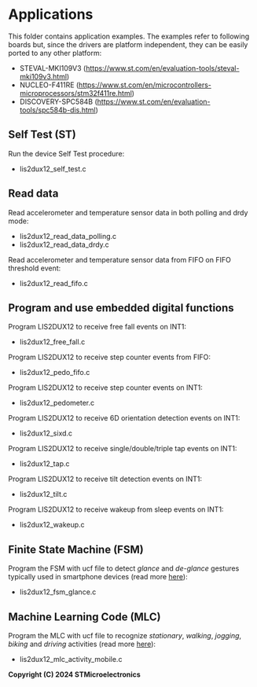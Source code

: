 # Applications

This folder contains application examples. The examples refer to following boards but, since the drivers are platform independent, they can be easily ported to any other platform: 

- STEVAL-MKI109V3 (https://www.st.com/en/evaluation-tools/steval-mki109v3.html)
- NUCLEO-F411RE (https://www.st.com/en/microcontrollers-microprocessors/stm32f411re.html)
- DISCOVERY-SPC584B (https://www.st.com/en/evaluation-tools/spc584b-dis.html)

## Self Test (ST)

Run the device Self Test procedure:

  - lis2dux12_self_test.c

## Read data

Read accelerometer and temperature sensor data in both polling and drdy mode:

  - lis2dux12_read_data_polling.c
  - lis2dux12_read_data_drdy.c

Read accelerometer and temperature sensor data from FIFO on FIFO threshold event:

  - lis2dux12_read_fifo.c

## Program and use embedded digital functions

Program LIS2DUX12 to receive free fall events on INT1:

  - lis2dux12_free_fall.c

Program LIS2DUX12 to receive step counter events from FIFO:

  - lis2dux12_pedo_fifo.c

Program LIS2DUX12 to receive step counter events on INT1:

  - lis2dux12_pedometer.c

Program LIS2DUX12 to receive 6D orientation detection events on INT1:

  - lis2dux12_sixd.c

Program LIS2DUX12 to receive single/double/triple tap events on INT1:

  - lis2dux12_tap.c

Program LIS2DUX12 to receive tilt detection events on INT1:

  - lis2dux12_tilt.c

Program LIS2DUX12 to receive wakeup from sleep events on INT1:

  - lis2dux12_wakeup.c

## Finite State Machine (FSM)

Program the FSM with ucf file to detect *glance* and *de-glance* gestures typically used in smartphone devices (read more [here](https://github.com/STMicroelectronics/STMems_Finite_State_Machine/blob/master/application_examples/lis2dux12/Glance%20detection/README.md)):

  - lis2dux12_fsm_glance.c

## Machine Learning Code (MLC)

Program the MLC with ucf file to recognize *stationary*, *walking*, *jogging*, *biking* and *driving* activities (read more [here](https://github.com/STMicroelectronics/STMems_Machine_Learning_Core/blob/master/application_examples/lis2dux12/activity_recognition_for_mobile/README.md)):

  - lis2dux12_mlc_activity_mobile.c


**Copyright (C) 2024 STMicroelectronics**
